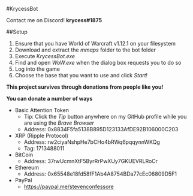 #KrycessBot

Contact me on Discord!
**krycess#1875**

##Setup

1. Ensure that you have World of Warcraft v1.12.1 on your filesystem
1. Download and extract the *mmaps* folder to the bot folder
1. Execute *KrycessBot.exe*
1. Find and open *WoW.exe* when the dialog box requests you to do so
1. Log into the game
1. Choose the base that you want to use and click *Start*!

**This project survives through donations from people like you!**

**You can donate a number of ways**

* Basic Attention Token
	* Tip: Click the *Tip* button anywhere on my GitHub profile while you are using the *Brave Browser*
	* Address: 0x8834F5fa5138B895D123133AfDE92B106000C203
* XRP (Ripple Protocol)
	* Address: rw2ciyaNshpHe7bCHo4bRWq6pqqynnWKQg
	* Tag: 1713488011
* BitCoin
	* Address: 37rwUcmnXtF5ByrRrPwXUy7GKUEVRLRoCr
* Ethereum
	* Address: 0x65548e18fd58fF1Ab4A8754BDa77cEc06809D5F1
* PayPal
	* https://paypal.me/stevenconfessore